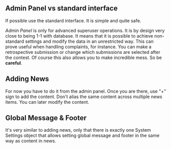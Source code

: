 ## Admin Panel vs standard interface

If possible use the standard interface. It is simple and quite safe.

*Admin Panel* is only for advanced superuser operations.
It is by design very close to being 1-1 with database.
It means that it is possible to achieve non-standard settings and modify the data in an unrestricted way.
This can prove useful when handling complaints, for instance.
You can make a retrospective submission or change which submissions are selected after the contest.
Of course this also allows you to make incredible mess. So be **careful**.

## Adding News

For now you have to do it from the admin panel.
Once you are there, use "+" sign to add the content. Don't alias the same content across multiple news items.
You can later modify the content.

## Global Message & Footer

It's very similar to adding news, only that there is exactly one System Settings object that allows setting global message and footer in the same way as content in news.

